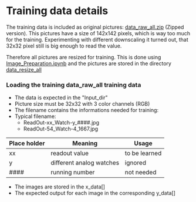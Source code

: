 # Training data details

The training data is included as original pictures: [data_raw_all.zip](data_raw_all.zip) (Zipped version). This pictures have a size of 142x142 pixels, which is way too much for the training. Experimenting with different downscaling it turned out, that 32x32 pixel still is big enough to read the value.

Therefore all pictures are resized for training. This is done using [Image_Preparation.ipynb](Image_Preparation.ipynb) and the pictures are stored in the directory [data_resize_all](data_resize_all)

### Loading the training data_raw_all training data
* The data is expected in the "Input_dir"
* Picture size must be 32x32 with 3 color channels (RGB)
* The filename contains the informations needed for training:
* Typical filename:
  *  ReadOut-xx_Watch-y_####.jpg
  *  ReadOut-54_Watch-4_1667.jpg

| Place holder | 	Meaning  |	Usage |
|--------------|-------------|--------|
| xx |	readout value |	to be learned
| y |	different analog watches |	ignored
| #### |	running number |	not needed|

* The images are stored in the x_data[]
* The expected output for each image in the corresponding y_data[]
